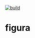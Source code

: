 
[![build](https://github.com/andrsd/figura/actions/workflows/build.yml/badge.svg)](https://github.com/andrsd/figura/actions/workflows/build.yml)

# figura
